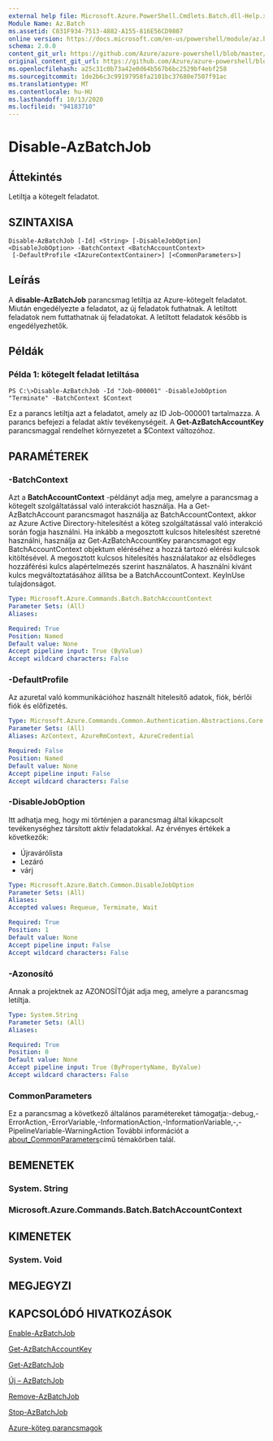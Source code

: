 ```yaml
---
external help file: Microsoft.Azure.PowerShell.Cmdlets.Batch.dll-Help.xml
Module Name: Az.Batch
ms.assetid: C831F934-7513-4882-A155-816E56CD9807
online version: https://docs.microsoft.com/en-us/powershell/module/az.batch/disable-azbatchjob
schema: 2.0.0
content_git_url: https://github.com/Azure/azure-powershell/blob/master/src/Batch/Batch/help/Disable-AzBatchJob.md
original_content_git_url: https://github.com/Azure/azure-powershell/blob/master/src/Batch/Batch/help/Disable-AzBatchJob.md
ms.openlocfilehash: a25c31c0b73a42e0d64b567b6bc2529bf4ebf258
ms.sourcegitcommit: 1de2b6c3c99197958fa2101bc37680e7507f91ac
ms.translationtype: MT
ms.contentlocale: hu-HU
ms.lasthandoff: 10/13/2020
ms.locfileid: "94183710"
---
```

# Disable-AzBatchJob

## Áttekintés
Letiltja a kötegelt feladatot.

## SZINTAXISA

```
Disable-AzBatchJob [-Id] <String> [-DisableJobOption] <DisableJobOption> -BatchContext <BatchAccountContext>
 [-DefaultProfile <IAzureContextContainer>] [<CommonParameters>]
```

## Leírás
A **disable-AzBatchJob** parancsmag letiltja az Azure-kötegelt feladatot.
Miután engedélyezte a feladatot, az új feladatok futhatnak.
A letiltott feladatok nem futtathatnak új feladatokat.
A letiltott feladatok később is engedélyezhetők.

## Példák

### Példa 1: kötegelt feladat letiltása
```
PS C:\>Disable-AzBatchJob -Id "Job-000001" -DisableJobOption "Terminate" -BatchContext $Context
```

Ez a parancs letiltja azt a feladatot, amely az ID Job-000001 tartalmazza.
A parancs befejezi a feladat aktív tevékenységeit.
A **Get-AzBatchAccountKey** parancsmaggal rendelhet környezetet a $Context változóhoz.

## PARAMÉTEREK

### -BatchContext
Azt a **BatchAccountContext** -példányt adja meg, amelyre a parancsmag a kötegelt szolgáltatással való interakciót használja.
Ha a Get-AzBatchAccount parancsmagot használja az BatchAccountContext, akkor az Azure Active Directory-hitelesítést a köteg szolgáltatással való interakció során fogja használni. Ha inkább a megosztott kulcsos hitelesítést szeretné használni, használja az Get-AzBatchAccountKey parancsmagot egy BatchAccountContext objektum eléréséhez a hozzá tartozó elérési kulcsok kitöltésével. A megosztott kulcsos hitelesítés használatakor az elsődleges hozzáférési kulcs alapértelmezés szerint használatos. A használni kívánt kulcs megváltoztatásához állítsa be a BatchAccountContext. KeyInUse tulajdonságot.

```yaml
Type: Microsoft.Azure.Commands.Batch.BatchAccountContext
Parameter Sets: (All)
Aliases:

Required: True
Position: Named
Default value: None
Accept pipeline input: True (ByValue)
Accept wildcard characters: False
```

### -DefaultProfile
Az azuretal való kommunikációhoz használt hitelesítő adatok, fiók, bérlői fiók és előfizetés.

```yaml
Type: Microsoft.Azure.Commands.Common.Authentication.Abstractions.Core.IAzureContextContainer
Parameter Sets: (All)
Aliases: AzContext, AzureRmContext, AzureCredential

Required: False
Position: Named
Default value: None
Accept pipeline input: False
Accept wildcard characters: False
```

### -DisableJobOption
Itt adhatja meg, hogy mi történjen a parancsmag által kikapcsolt tevékenységhez társított aktív feladatokkal.
Az érvényes értékek a következők:
- Újravárólista
- Lezáró
- várj

```yaml
Type: Microsoft.Azure.Batch.Common.DisableJobOption
Parameter Sets: (All)
Aliases:
Accepted values: Requeue, Terminate, Wait

Required: True
Position: 1
Default value: None
Accept pipeline input: False
Accept wildcard characters: False
```

### -Azonosító
Annak a projektnek az AZONOSÍTÓját adja meg, amelyre a parancsmag letiltja.

```yaml
Type: System.String
Parameter Sets: (All)
Aliases:

Required: True
Position: 0
Default value: None
Accept pipeline input: True (ByPropertyName, ByValue)
Accept wildcard characters: False
```

### CommonParameters
Ez a parancsmag a következő általános paramétereket támogatja:-debug,-ErrorAction,-ErrorVariable,-InformationAction,-InformationVariable,-,-PipelineVariable-WarningAction További információt a [about_CommonParameters](http://go.microsoft.com/fwlink/?LinkID=113216)című témakörben talál.

## BEMENETEK

### System. String

### Microsoft.Azure.Commands.Batch.BatchAccountContext

## KIMENETEK

### System. Void

## MEGJEGYZI

## KAPCSOLÓDÓ HIVATKOZÁSOK

[Enable-AzBatchJob](./Enable-AzBatchJob.md)

[Get-AzBatchAccountKey](./Get-AzBatchAccountKey.md)

[Get-AzBatchJob](./Get-AzBatchJob.md)

[Új – AzBatchJob](./New-AzBatchJob.md)

[Remove-AzBatchJob](./Remove-AzBatchJob.md)

[Stop-AzBatchJob](./Stop-AzBatchJob.md)

[Azure-köteg parancsmagok](/powershell/module/Az.Batch/)

